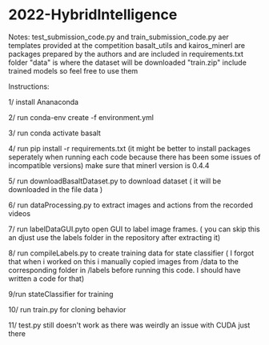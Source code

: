 # 2022-HybridIntelligence

Notes:
   test_submission_code.py and train_submission_code.py aer templates provided at the competition 
   basalt_utils and kairos_minerl are packages prepared by the authors and are included  in requirements.txt 
   folder "data" is where the dataset will be downloaded 
   "train.zip" include trained models so feel free to use them

Instructions:

1/ install Ananaconda 

2/ run conda-env create -f environment.yml

3/ run conda activate basalt

4/ run pip install -r requirements.txt (it might be better to install packages seperately when running each code because there has been some issues of incompatible versions) make sure that minerl version is 0.4.4

5/ run downloadBasaltDataset.py to download dataset ( it will be downloaded in the file data )

6/ run dataProcessing.py to extract images and actions from the recorded videos 

7/ run labelDataGUI.pyto open GUI to label image frames. ( you can skip this an djust use the labels folder in the repository after extracting it)

8/ run compileLabels.py to create training data for state classifier ( I forgot that when i worked on this i manually copied images from /data to the corresponding folder in /labels before running this code.  I should have written a code for that)

9/run stateClassifier for training

10/ run train.py for cloning behavior 

11/ test.py still doesn't work as there was weirdly an issue with CUDA just there
